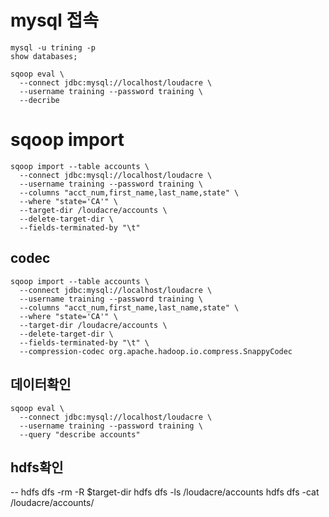 # mysql 접속
```
mysql -u trining -p
show databases;

```

```
sqoop eval \
  --connect jdbc:mysql://localhost/loudacre \
  --username training --password training \
  --decribe

```
# sqoop import
```
sqoop import --table accounts \
  --connect jdbc:mysql://localhost/loudacre \
  --username training --password training \
  --columns "acct_num,first_name,last_name,state" \
  --where "state='CA'" \
  --target-dir /loudacre/accounts \
  --delete-target-dir \
  --fields-terminated-by "\t" 
```

## codec
```
sqoop import --table accounts \
  --connect jdbc:mysql://localhost/loudacre \
  --username training --password training \
  --columns "acct_num,first_name,last_name,state" \
  --where "state='CA'" \
  --target-dir /loudacre/accounts \
  --delete-target-dir \
  --fields-terminated-by "\t" \
  --compression-codec org.apache.hadoop.io.compress.SnappyCodec
```

## 데이터확인
```
sqoop eval \
  --connect jdbc:mysql://localhost/loudacre \
  --username training --password training \
  --query "describe accounts"
```

## hdfs확인
--
hdfs dfs -rm -R $target-dir
hdfs dfs -ls /loudacre/accounts
hdfs dfs -cat /loudacre/accounts/
